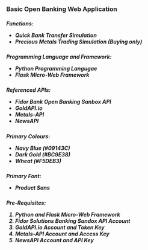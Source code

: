 <h3>Basic Open Banking Web Application</h3>

<h5>Functions:<br>
  <ul><li>Quick Bank Transfer Simulation</li>
    <li>Precious Metals Trading Simulation (Buying only)</li></ul></h5>

<h5>Programming Language and Framework:<br>
  <ul><li>Python Programming Langugae</li>
    <li>Flask Micro-Web Framework</li></ul></h5>

<h5>Referenced APIs:<br>
  <ul><li>Fidor Bank Open Banking Sanbox API</li>
  <li>GoldAPI.io</li>
  <li>Metals-API</li>
  <li>NewsAPI</li></ul></h5>
  
<h5>Primary Colours:<br>
  <ul><li>Navy Blue (#09143C)</li>
  <li>Dark Gold (#BC9E38)</li>
  <li>Wheat (#F5DEB3)</li></ul></h5>
  
 <h5>Primary Font:<br>
  <ul><li>Product Sans</li></ul></h5>
  
  <h5>Pre-Requisites:<br>
  <ol><li>Python and Flask Micro-Web Framework</li>
  <li>Fidor Solutions Banking Sandox API Account</li>
  <li>GoldAPI.io Account and Token Key</li>
  <li>Metals-API Account and Access Key</li>
  <li>NewsAPI Account and API Key</li></ol></h5>
